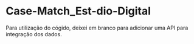# Case-Match_Est-dio-Digital

Para utilização do cógido, deixei em branco para adicionar uma API para integração dos dados.
